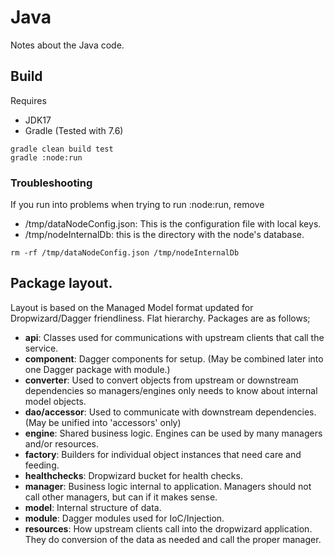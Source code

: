 # Java

Notes about the Java code.

## Build

Requires
* JDK17
* Gradle (Tested with 7.6)

```shell
gradle clean build test
gradle :node:run
```

### Troubleshooting

If you run into problems when trying to run :node:run, remove

* /tmp/dataNodeConfig.json: This is the configuration file with local keys.
* /tmp/nodeInternalDb: this is the directory with the node's database.
```shell
rm -rf /tmp/dataNodeConfig.json /tmp/nodeInternalDb
```
## Package layout.

Layout is based on the Managed Model format updated for Dropwizard/Dagger friendliness. Flat hierarchy. Packages are as
follows;

* **api**: Classes used for communications with upstream clients that call the service.
* **component**: Dagger components for setup. (May be combined later into one Dagger package with module.)
* **converter**: Used to convert objects from upstream or downstream dependencies so managers/engines only needs to know about internal model objects.
* **dao/accessor**: Used to communicate with downstream dependencies. (May be unified into 'accessors' only)
* **engine**: Shared business logic. Engines can be used by many managers and/or resources.
* **factory**: Builders for individual object instances that need care and feeding.
* **healthchecks**: Dropwizard bucket for health checks.
* **manager**: Business logic internal to application. Managers should not call other managers, but can if it makes sense.
* **model**: Internal structure of data.
* **module**: Dagger modules used for IoC/Injection.
* **resources**: How upstream clients call into the dropwizard application. They do conversion of the data as needed and call the proper manager.